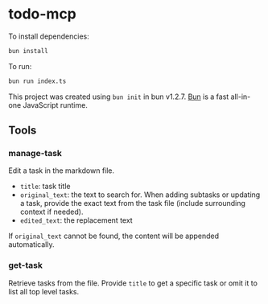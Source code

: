 # todo-mcp

To install dependencies:

```bash
bun install
```

To run:

```bash
bun run index.ts
```

This project was created using `bun init` in bun v1.2.7. [Bun](https://bun.sh) is a fast all-in-one JavaScript runtime.

## Tools

### manage-task

Edit a task in the markdown file.

- `title`: task title
- `original_text`: the text to search for. When adding subtasks or updating a task, provide the exact text from the task file (include surrounding context if needed).
- `edited_text`: the replacement text

If `original_text` cannot be found, the content will be appended automatically.

### get-task

Retrieve tasks from the file. Provide `title` to get a specific task or omit it to list all top level tasks.
